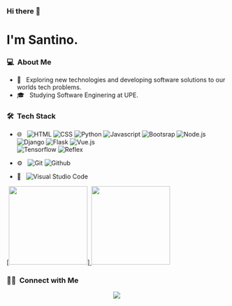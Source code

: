 ### Hi there :wave:

<h1>I'm Santino.</h1>

<h3> 💻 &nbsp;About Me </h3>

- 🔎 &nbsp; Exploring new technologies and developing software solutions to our worlds tech problems.
- 🎓 &nbsp; Studying Software Enginering at UPE.


<h3> 🛠 &nbsp;Tech Stack</h3>

- 🌐 &nbsp;
  ![HTML](https://img.shields.io/badge/HTML-239120?style=for-the-badge&logo=html5&logoColor=white)
  ![CSS](https://img.shields.io/badge/CSS-239120?&style=for-the-badge&logo=css3&logoColor=white)
  ![Python](https://img.shields.io/badge/Python-14354C?style=for-the-badge&logo=python&logoColor=white)
  ![Javascript](https://img.shields.io/badge/JavaScript-323330?style=for-the-badge&logo=javascript&logoColor=F7DF1E)
  ![Bootsrap](https://img.shields.io/badge/Bootstrap-563D7C?style=for-the-badge&logo=bootstrap&logoColor=white)
  ![Node.js](https://img.shields.io/badge/Node.js-43853D?style=for-the-badge&logo=node.js&logoColor=white)
  ![Django](https://img.shields.io/badge/Django-092E20?style=for-the-badge&logo=django&logoColor=white)
  ![Flask](https://img.shields.io/badge/Flask-000000?style=for-the-badge&logo=flask&logoColor=white)
  ![Vue.js](https://img.shields.io/badge/Vue.js-35495E?style=for-the-badge&logo=vue.js&logoColor=4FC08D)  
  ![Tensorflow](https://img.shields.io/badge/TensorFlow-FF6F00?style=for-the-badge&logo=tensorflow&logoColor=white)
  ![Reflex](https://img.shields.io/badge/-Reflex-333333?style=flat&logo=Reflex)
  
  

- ⚙️ &nbsp;
  ![Git](https://img.shields.io/badge/GIT-E44C30?style=for-the-badge&logo=git&logoColor=white)
  ![Github](https://img.shields.io/badge/GitHub-100000?style=for-the-badge&logo=github&logoColor=white)
- 🔧 &nbsp;
  ![Visual Studio Code](https://img.shields.io/badge/Visual_Studio_Code-0078D4?style=for-the-badge&logo=visual%20studio%20code&logoColor=white)


<p>
<a href="https://github.com/stfontana">
  [<img height="180em" src="https://github-readme-stats.vercel.app/api?username=stfontana&show_icons=true&theme=radical" />]
  <img height="180em" src="https://github-readme-stats-eight-theta.vercel.app/api/top-langs/?username=stfontana&theme=radical&layout=compact&exclude_lang=java+r" />
</a>
</p>


<h3> 🤝🏻 &nbsp;Connect with Me </h3>

<p align="center">
<a href="mailto:sanfontanavs94@gmail.com"><img src="https://img.shields.io/badge/-sanfontanavs94@gmail.com-D14836?style=flat-square&logo=Gmail&logoColor=white"/></a>


<!-- Last Edited on: 01/03/2024 -->




